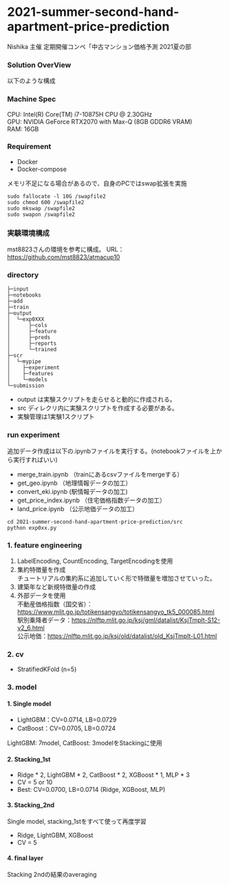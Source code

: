 # 2021-summer-second-hand-apartment-price-prediction
Nishika 主催 定期開催コンペ「中古マンション価格予測 2021夏の部

### Solution OverView
以下のような構成

### Machine Spec
CPU: Intel(R) Core(TM) i7-10875H CPU @ 2.30GHz  
GPU: NVIDIA GeForce RTX2070 with Max-Q (8GB GDDR6 VRAM)  
RAM: 16GB

### Requirement
* Docker
* Docker-compose

メモリ不足になる場合があるので、自身のPCではswap拡張を実施
```
sudo fallocate -l 10G /swapfile2
sudo chmod 600 /swapfile2
sudo mkswap /swapfile2
sudo swapon /swapfile2
```

### 実験環境構成
mst8823さんの環境を参考に構成。
URL： https://github.com/mst8823/atmacup10

### directory 
```
├─input
├─notebooks
├─add
├─train
├─output
│  └─exp0XXX
│      ├─cols
│      ├─feature
│      ├─preds
│      ├─reports
│      └─trained
├─scr
│  └─mypipe
│    ├─experiment
│    ├─features
│    └─models
└─submission
```

* output は実験スクリプトを走らせると動的に作成される。
* src ディレクリ内に実験スクリプトを作成する必要がある。
* 実験管理は1実験1スクリプト

### run experiment
追加データ作成は以下の.ipynbファイルを実行する。(notebookファイルを上から実行すればいい)
* merge_train.ipynb （trainにあるcsvファイルをmergeする）
* get_geo.ipynb （地理情報データの加工）
* convert_eki.ipynb (駅情報データの加工)
* get_price_index.ipynb （住宅価格指数データの加工）
* land_price.ipynb （公示地価データの加工）

```
cd 2021-summer-second-hand-apartment-price-prediction/src
python exp0xx.py
```

### 1. feature engineering
1. LabelEncoding, CountEncoding, TargetEncodingを使用
2. 集約特徴量を作成  
   チュートリアルの集約系に追加していく形で特徴量を増加させていった。
3. 建築年など新規特徴量の作成
4. 外部データを使用   
   不動産価格指数（国交省）：https://www.mlit.go.jp/totikensangyo/totikensangyo_tk5_000085.html  
   駅別乗降者データ：https://nlftp.mlit.go.jp/ksj/gml/datalist/KsjTmplt-S12-v2_6.html  
   公示地価：https://nlftp.mlit.go.jp/ksj/old/datalist/old_KsjTmplt-L01.html
   
### 2. cv
* StratifiedKFold (n=5)

### 3. model
#### 1. Single model
* LightGBM：CV=0.0714, LB=0.0729
* CatBoost：CV=0.0705, LB=0.0724  

LightGBM: 7model, CatBoost: 3modelをStackingに使用

#### 2. Stacking_1st
* Ridge * 2, LightGBM * 2, CatBoost * 2, XGBoost * 1, MLP * 3
* CV = 5 or 10
* Best: CV=0.0700, LB=0.0714 (Ridge, XGBoost, MLP)

#### 3. Stacking_2nd
Single model, stacking_1stをすべて使って再度学習
* Ridge, LightGBM, XGBoost
* CV = 5

#### 4. final layer
Stacking 2ndの結果のaveraging
